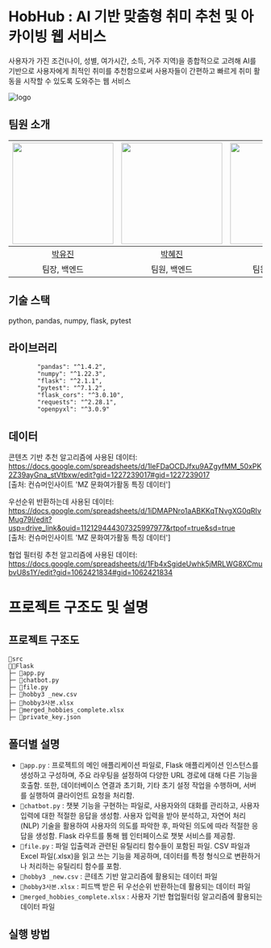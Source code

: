 # HobHub : AI 기반 맞춤형 취미 추천 및 아카이빙 웹 서비스
사용자가 가진 조건(나이, 성별, 여가시간, 소득, 거주 지역)을 종합적으로 고려해 AI를 기반으로 사용자에게 최적인 취미를 추천함으로써 사용자들이 간편하고 빠르게 취미 활동을 시작할 수 있도록 도와주는 웹 서비스

![logo](https://github.com/money-catcher/HobHub-Front/assets/109021332/3859f1d4-beb4-42fc-8081-9004cf2b0dd2)

## 팀원 소개
| <img src="https://avatars.githubusercontent.com/u/108976815?v=4" width="200px" /> | <img src="https://avatars.githubusercontent.com/u/104544503?v=4" width="200px" /> | <img src="https://avatars.githubusercontent.com/u/109021332?v=4" width="200px" />  |
| :------------------------------------------------------------------------------: | :-------------------------------------------------------------------------------: | :-------------------------------------------------------------------------------: |
|                      [박유진](https://github.com/jin171)                       |                        [박혜진](https://github.com/hyp00)                        |                     [최예빈](https://github.com/beenvyn)                      |       
|                   팀장, 백엔드                |                   팀원, 백엔드             |        팀원, 프론트엔드           |          

## 기술 스택
python, pandas, numpy, flask, pytest

## 라이브러리
`````
        "pandas": "^1.4.2",
        "numpy": "^1.22.3",
        "flask": "^2.1.1",
        "pytest": "^7.1.2",
        "flask_cors": "^3.0.10",
        "requests": "^2.28.1",
        "openpyxl": "^3.0.9"
``````
## 데이터
콘텐츠 기반 추천 알고리즘에 사용된 데이터: <br>
https://docs.google.com/spreadsheets/d/1leFDaOCDJfxu9AZgyfMM_50xPK2Z39ayGna_stVtbxw/edit?gid=1227239017#gid=1227239017  <br>
[출처: 컨슈머인사이트 'MZ 문화여가활동 특징 데이터']

우선순위 반환하는데 사용된 데이터: <br>
https://docs.google.com/spreadsheets/d/1iDMAPNro1aABKKqTNvgXG0qRIvMug79l/edit?usp=drive_link&ouid=112129444307325997977&rtpof=true&sd=true  <br>
[출처: 컨슈머인사이트 'MZ 문화여가활동 특징 데이터']

협업 필터링 추천 알고리즘에 사용된 데이터: <br>
https://docs.google.com/spreadsheets/d/1Fb4xSgideUwhk5jMRLWG8XCmubvU8s1Y/edit?gid=1062421834#gid=1062421834  <br>

# 프로젝트 구조도 및 설명
## 프로젝트 구조도
````
🌟src
📂Flask
├─ 📄app.py
├─ 📄chatbot.py
├─ 📄file.py
├─ 📄hobby3 _new.csv
├─ 📄hobby3사본.xlsx
├─ 📄merged_hobbies_complete.xlsx
├─ 📄private_key.json
````
## 폴더별 설명
- `📂app.py` : 프로젝트의 메인 애플리케이션 파일로, Flask 애플리케이션 인스턴스를 생성하고 구성하며, 주요 라우팅을 설정하여 다양한 URL 경로에 대해 다른 기능을 호출함. 또한, 데이터베이스 연결과 초기화, 기타 초기 설정 작업을 수행하며, 서버를 실행하여 클라이언트 요청을 처리함.
- `📄chatbot.py` : 챗봇 기능을 구현하는 파일로, 사용자와의 대화를 관리하고, 사용자 입력에 대한 적절한 응답을 생성함. 사용자 입력을 받아 분석하고, 자연어 처리(NLP) 기술을 활용하여 사용자의 의도를 파악한 후, 파악된 의도에 따라 적절한 응답을 생성함. Flask 라우트를 통해 웹 인터페이스로 챗봇 서비스를 제공함.
- `📄file.py` : 파일 입출력과 관련된 유틸리티 함수들이 포함된 파일. CSV 파일과 Excel 파일(.xlsx)을 읽고 쓰는 기능을 제공하며, 데이터를 특정 형식으로 변환하거나 처리하는 유틸리티 함수를 포함.
- `📄hobby3 _new.csv` : 콘테츠 기반 알고리즘에 활용되는 데이터 파일
- `📄hobby3사본.xlsx` : 피드백 받은 뒤 우선순위 반환하는데 활용되는 데이터 파일
- `📄merged_hobbies_complete.xlsx` : 사용자 기반 협업필터링 알고리즘에 활용되는 데이터 파일

## 실행 방법
